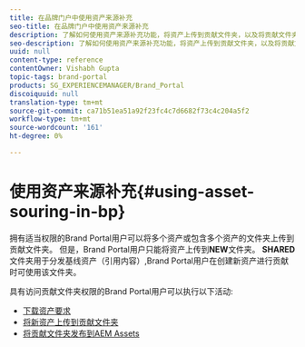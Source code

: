 ```yaml
---
title: 在品牌门户中使用资产来源补充
seo-title: 在品牌门户中使用资产来源补充
description: 了解如何使用资产来源补充功能，将资产上传到贡献文件夹，以及将贡献文件夹发布到品牌门户的AEM Assets。
seo-description: 了解如何使用资产来源补充功能，将资产上传到贡献文件夹，以及将贡献文件夹发布到品牌门户的AEM Assets。
uuid: null
content-type: reference
contentOwner: Vishabh Gupta
topic-tags: brand-portal
products: SG_EXPERIENCEMANAGER/Brand_Portal
discoiquuid: null
translation-type: tm+mt
source-git-commit: ca71b51ea51a92f23fc4c7d6682f73c4c204a5f2
workflow-type: tm+mt
source-wordcount: '161'
ht-degree: 0%

---
```



# 使用资产来源补充{#using-asset-souring-in-bp}

拥有适当权限的Brand Portal用户可以将多个资产或包含多个资产的文件夹上传到贡献文件夹。 但是，Brand Portal用户只能将资产上传到&#x200B;**NEW**&#x200B;文件夹。 **SHARED**&#x200B;文件夹用于分发基线资产（引用内容）,Brand Portal用户在创建新资产进行贡献时可使用该文件夹。

具有访问贡献文件夹权限的Brand Portal用户可以执行以下活动:

* [下载资产要求](brand-portal-download-asset-requirements.md)
* [将新资产上传到贡献文件夹](brand-portal-upload-assets-to-contribution-folder.md)
* [将贡献文件夹发布到AEM Assets](brand-portal-publish-contribution-folder-to-aem-assets.md)